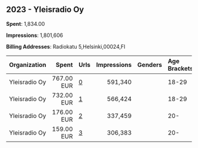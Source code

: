 ## 2023 - Yleisradio Oy 
**Spent**: 1,834.00

**Impressions**: 1,801,606

**Billing Addresses**: Radiokatu 5,Helsinki,00024,FI

|Organization|Spent|Urls|Impressions|Genders|Age Brackets|Country Codes|
|:---|---:|:---|---:|:---|:---|:---|
|Yleisradio Oy|767.00 EUR|[0](https://www.snap.com/political-ads/asset/b258954cb262355a208a3ef51494efa22095d6e4df054e6940f641ccb15de0a9?mediaType=mp4)|591,340||18-29|finland|
|Yleisradio Oy|732.00 EUR|[1](https://www.snap.com/political-ads/asset/fcb9d750ce5b8e5ac33dbf7fa0528cd0aa558d839683d06ec1514e1c571a8a28?mediaType=mp4)|566,424||18-29|finland|
|Yleisradio Oy|176.00 EUR|[2](https://www.snap.com/political-ads/asset/c151fe5a7c2ebb070a380404fa51c8ea091912805e423881fba4043189aa2c85?mediaType=mp4)|337,459||20-|finland|
|Yleisradio Oy|159.00 EUR|[3](https://www.snap.com/political-ads/asset/e989a67673e83c5960cf6db0c2404515e4839fe8323ed77dd508207fb49045ae?mediaType=mp4)|306,383||20-|finland|
